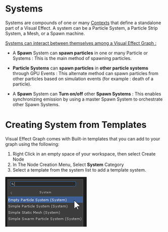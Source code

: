 # Systems

Systems are compounds of one or many  [Contexts](Contexts.md) that define a standalone part of a Visual Effect. A system can be a Particle System, a Particle Strip System, a Mesh, or a Spawn machine.

<u>Systems can interact between themselves among a Visual Effect Graph :</u> 

* A **Spawn** System can **spawn particles** in one or many Particle or Systems : This is the main method of spawning particles.

* **Particle Systems** can **spawn particles** in **other particle systems** through GPU Events : This alternate method can spawn particles from other particles based on simulation events (for example : death of a particle).

* A **Spawn** System can **Turn on/off** other **Spawn Systems** : This enables synchronizing emission by using a master Spawn System to orchestrate other Spawn Systems.

  

# Creating System from Templates

Visual Effect Graph comes with Built-in templates that you can add to your graph using the following:

1.  Right Click in an empty space of your workspace, then select Create Node
2. In The Node Creation Menu, Select **System** Category
3. Select a template from the system list to add a template system.

![](Images/SystemAddTemplate.png)

